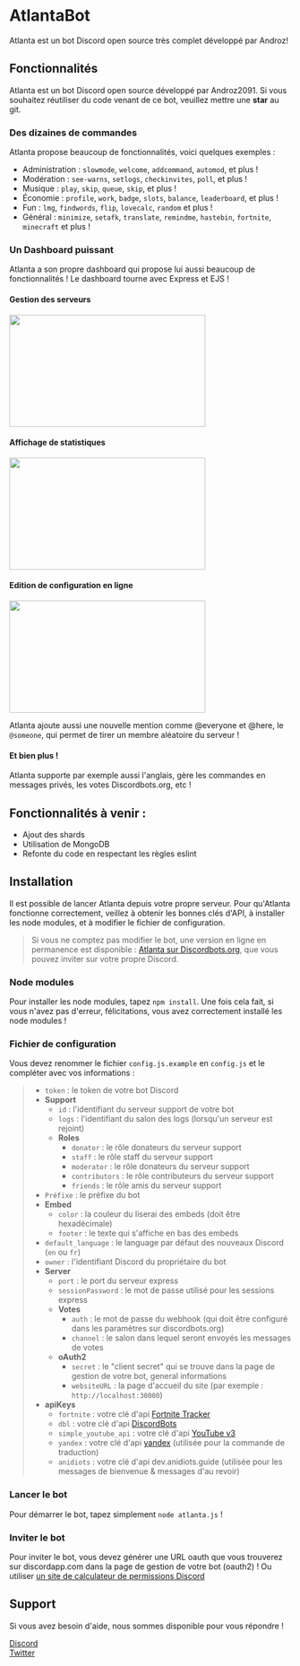 # AtlantaBot

Atlanta est un bot Discord open source très complet développé par Androz!

## Fonctionnalités

Atlanta est un bot Discord open source développé par Androz2091. Si vous souhaitez réutiliser du code venant de ce bot, veuillez mettre une **star** au git.

### Des dizaines de commandes

Atlanta propose beaucoup de fonctionnalités, voici quelques exemples :

*   Administration : `slowmode`, `welcome`, `addcommand`, `automod`, et plus ! 
*   Modération : `see-warns`, `setlogs`, `checkinvites`, `poll`, et plus ! 
*   Musique : `play`, `skip`, `queue`, `skip`, et plus ! 
*   Économie : `profile`, `work`, `badge`, `slots`, `balance`, `leaderboard`, et plus ! 
*   Fun : `lmg`, `findwords`, `flip`, `lovecalc`, `random` et plus ! 
*   Général : `minimize`, `setafk`, `translate`, `remindme`, `hastebin`, `fortnite`, `minecraft` et plus !

### Un Dashboard puissant

Atlanta a son propre dashboard qui propose lui aussi beaucoup de fonctionnalités ! Le dashboard tourne avec Express et EJS !

#### Gestion des serveurs
<img src="https://zupimages.net/up/19/26/m3wb.png" height="200" width="350"/>

#### Affichage de statistiques </h3>
<img src="https://zupimages.net/up/19/26/4mf0.png" height="200" width="350"/>

#### Edition de configuration en ligne </h3>
<img src="https://zupimages.net/up/19/26/fhh1.png" height="200" width="350"/>

Atlanta ajoute aussi une nouvelle mention comme @everyone et @here, le `@someone`, qui permet de tirer un membre aléatoire du serveur !

#### Et bien plus !

Atlanta supporte par exemple aussi l'anglais, gère les commandes en messages privés, les votes Discordbots.org, etc !

## Fonctionnalités à venir :

*   Ajout des shards
*   Utilisation de MongoDB
*   Refonte du code en respectant les règles eslint

## Installation

Il est possible de lancer Atlanta depuis votre propre serveur. Pour qu'Atlanta fonctionne correctement, veillez à obtenir les bonnes clés d'API, à installer les node modules, et à modifier le fichier de configuration.

> Si vous ne comptez pas modifier le bot, une version en ligne en permanence est disponible : [Atlanta sur Discordbots.org](https://discordbots.org/bot/557445719892688897), que vous pouvez inviter sur votre propre Discord.

### Node modules

Pour installer les node modules, tapez `npm install`. Une fois cela fait, si vous n'avez pas d'erreur, félicitations, vous avez correctement installé les node modules !

### Fichier de configuration

Vous devez renommer le fichier `config.js.example` en `config.js` et le compléter avec vos informations :

> - `token` : le token de votre bot Discord
> - **Support**
>   - `id` : l'identifiant du serveur support de votre bot
>   - `logs` : l'identifiant du salon des logs (lorsqu'un serveur est rejoint)
>   - **Roles**
>       - `donator` : le rôle donateurs du serveur support
>       - `staff` : le rôle staff du serveur support
>       - `moderator` : le rôle donateurs du serveur support
>       - `contributors` : le rôle contributeurs du serveur support
>       - `friends` : le rôle amis du serveur support
> - `Préfixe` : le préfixe du bot
> - **Embed**
>   - `color` : la couleur du liserai des embeds (doit être hexadécimale)
>   - `footer` : le texte qui s'affiche en bas des embeds
> - `default_language` : le language par défaut des nouveaux Discord (`en` ou `fr`)
> - `owner` : l'identifiant Discord du propriétaire du bot
> - **Server**
>   - `port` : le port du serveur express
>   - `sessionPassword` : le mot de passe utilisé pour les sessions express
>   - **Votes**
>       - `auth` : le mot de passe du webhook (qui doit être configuré dans les paramètres sur discordbots.org)
>       - `channel` : le salon dans lequel seront envoyés les messages de votes
>   - **oAuth2**
>       - `secret` : le "client secret" qui se trouve dans la page de gestion de votre bot, general informations
>       - `websiteURL` : la page d'accueil du site (par exemple : `http://localhost:30000`)
> - **apiKeys**
>   - `fortnite` : votre clé d'api [Fortnite Tracker](https://fortnitetracker.com/site-api)
>   - `dbl` : votre clé d'api [DiscordBots](https://discordbots.org/api/docs#mybots)
>   - `simple_youtube_api` : votre clé d'api [YouTube v3](https://console.developers.google.com)
>   - `yandex` : votre clé d'api [yandex](https://passport.yandex.com/auth?retpath=https://tech.yandex.com/translate/) (utilisée pour la commande de traduction)
>   - `anidiots` : votre clé d'api dev.anidiots.guide (utilisée pour les messages de bienvenue & messages d'au revoir)

### Lancer le bot

Pour démarrer le bot, tapez simplement `node atlanta.js` !

### Inviter le bot

Pour inviter le bot, vous devez générer une URL oauth que vous trouverez sur discordapp.com dans la page de gestion de votre bot (oauth2) !
Ou utiliser [un site de calculateur de permissions Discord](https://finitereality.github.io/permissions-calculator/?v=0)

## Support

Si vous avez besoin d'aide, nous sommes disponible pour vous répondre !

[Discord](https://discordapp.com/invite/Ntv5bJR)  
[Twitter](https://twitter.com/AtlantaBot)